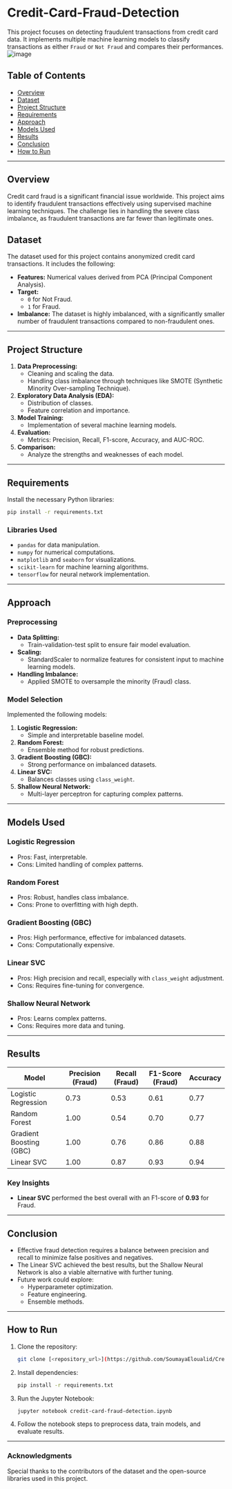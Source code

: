 # Credit-Card-Fraud-Detection

This project focuses on detecting fraudulent transactions from credit card data. It implements multiple machine learning models to classify transactions as either `Fraud` or `Not Fraud` and compares their performances.
![image](https://github.com/user-attachments/assets/8bc8e799-346d-4a37-91e9-632b09067fcc)


## Table of Contents
- [Overview](#overview)
- [Dataset](#dataset)
- [Project Structure](#project-structure)
- [Requirements](#requirements)
- [Approach](#approach)
- [Models Used](#models-used)
- [Results](#results)
- [Conclusion](#conclusion)
- [How to Run](#how-to-run)

---

## Overview
Credit card fraud is a significant financial issue worldwide. This project aims to identify fraudulent transactions effectively using supervised machine learning techniques. The challenge lies in handling the severe class imbalance, as fraudulent transactions are far fewer than legitimate ones.

## Dataset
The dataset used for this project contains anonymized credit card transactions. It includes the following:
- **Features:** Numerical values derived from PCA (Principal Component Analysis).
- **Target:**
  - `0` for Not Fraud.
  - `1` for Fraud.
- **Imbalance:** The dataset is highly imbalanced, with a significantly smaller number of fraudulent transactions compared to non-fraudulent ones.

---

## Project Structure
1. **Data Preprocessing:**
   - Cleaning and scaling the data.
   - Handling class imbalance through techniques like SMOTE (Synthetic Minority Over-sampling Technique).
2. **Exploratory Data Analysis (EDA):**
   - Distribution of classes.
   - Feature correlation and importance.
3. **Model Training:**
   - Implementation of several machine learning models.
4. **Evaluation:**
   - Metrics: Precision, Recall, F1-score, Accuracy, and AUC-ROC.
5. **Comparison:**
   - Analyze the strengths and weaknesses of each model.

---

## Requirements
Install the necessary Python libraries:
```bash
pip install -r requirements.txt
```
### Libraries Used
- `pandas` for data manipulation.
- `numpy` for numerical computations.
- `matplotlib` and `seaborn` for visualizations.
- `scikit-learn` for machine learning algorithms.
- `tensorflow` for neural network implementation.

---

## Approach
### Preprocessing
- **Data Splitting:**
  - Train-validation-test split to ensure fair model evaluation.
- **Scaling:**
  - StandardScaler to normalize features for consistent input to machine learning models.
- **Handling Imbalance:**
  - Applied SMOTE to oversample the minority (Fraud) class.

### Model Selection
Implemented the following models:
1. **Logistic Regression:**
   - Simple and interpretable baseline model.
2. **Random Forest:**
   - Ensemble method for robust predictions.
3. **Gradient Boosting (GBC):**
   - Strong performance on imbalanced datasets.
4. **Linear SVC:**
   - Balances classes using `class_weight`.
5. **Shallow Neural Network:**
   - Multi-layer perceptron for capturing complex patterns.

---

## Models Used
### Logistic Regression
- Pros: Fast, interpretable.
- Cons: Limited handling of complex patterns.

### Random Forest
- Pros: Robust, handles class imbalance.
- Cons: Prone to overfitting with high depth.

### Gradient Boosting (GBC)
- Pros: High performance, effective for imbalanced datasets.
- Cons: Computationally expensive.

### Linear SVC
- Pros: High precision and recall, especially with `class_weight` adjustment.
- Cons: Requires fine-tuning for convergence.

### Shallow Neural Network
- Pros: Learns complex patterns.
- Cons: Requires more data and tuning.

---

## Results
| Model                  | Precision (Fraud) | Recall (Fraud) | F1-Score (Fraud) | Accuracy |
|------------------------|-------------------|----------------|------------------|----------|
| Logistic Regression    | 0.73              | 0.53           | 0.61             | 0.77     |
| Random Forest          | 1.00              | 0.54           | 0.70             | 0.77     |
| Gradient Boosting (GBC)| 1.00              | 0.76           | 0.86             | 0.88     |
| Linear SVC             | 1.00              | 0.87           | 0.93             | 0.94     |


### Key Insights
- **Linear SVC** performed the best overall with an F1-score of **0.93** for Fraud.

---

## Conclusion
- Effective fraud detection requires a balance between precision and recall to minimize false positives and negatives.
- The Linear SVC achieved the best results, but the Shallow Neural Network is also a viable alternative with further tuning.
- Future work could explore:
  - Hyperparameter optimization.
  - Feature engineering.
  - Ensemble methods.

---

## How to Run
1. Clone the repository:
   ```bash
   git clone [<repository_url>](https://github.com/SoumayaEloualid/Credit-Card-Fraud-Detection.git)
   ```
2. Install dependencies:
   ```bash
   pip install -r requirements.txt
   ```
3. Run the Jupyter Notebook:
   ```bash
   jupyter notebook credit-card-fraud-detection.ipynb
   ```
4. Follow the notebook steps to preprocess data, train models, and evaluate results.

---

### Acknowledgments
Special thanks to the contributors of the dataset and the open-source libraries used in this project.

